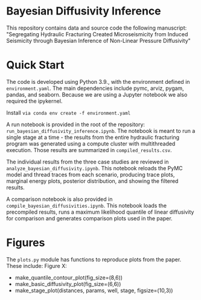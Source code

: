 # Bayesian Diffusivity Inference
This repository contains data and source code the following manuscript:
"Segregating Hydraulic Fracturing Created Microseismicity from Induced Seismicity through Bayesian Inference of Non-Linear Pressure Diffusivity"

# Quick Start
The code is developed using Python 3.9., with the environment defined in `environment.yaml`. The main dependencies include pymc, arviz, pygam, pandas, and seaborn. Because we are using a Jupyter notebook we also required the ipykernel.

Install `via conda env create -f environment.yaml`

A run notebook is provided in the root of the repository: `run_bayesian_diffusivity_inference.ipynb`. The notebook is meant to run a single stage at a time - the results from the entire hydraulic fracturing program was generated using a compute cluster with multithreaded execution. Those results are summarized in `compiled_results.csv`.

The individual results from the three case studies are reviewed in `analyze_bayesian_diffusivity.ipynb`. This notebook reloads the PyMC model and thread traces from each scenario, producing trace plots, marginal energy plots, posterior distribution, and showing the filtered results.

A comparison notebook is also provided in `compile_bayesian_diffusivities.ipynb`. This notebook loads the precompiled results, runs a maximum likelihood quantile of linear diffusivity for comparison and generates comparison plots used in the paper.

# Figures
The `plots.py` module has functions to reproduce plots from the paper. These include:
Figure X:
- make_quantile_contour_plot(fig_size=(8,6))
- make_basic_diffusivity_plot(fig_size=(6,6))
- make_stage_plot(distances, params, well, stage, figsize=(10,3))





